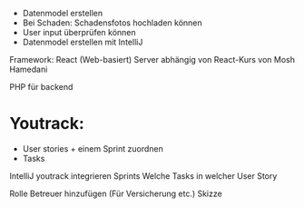 * Datenmodel erstellen
* Bei Schaden: Schadensfotos hochladen können
* User input überprüfen können
* Datenmodel erstellen mit IntelliJ


Framework: React (Web-basiert)
Server abhängig von React-Kurs von Mosh Hamedani

PHP für backend

# Youtrack:
* User stories + einem Sprint zuordnen
* Tasks


IntelliJ youtrack integrieren
Sprints
Welche Tasks in welcher User Story


Rolle Betreuer hinzufügen (Für Versicherung etc.)
Skizze
